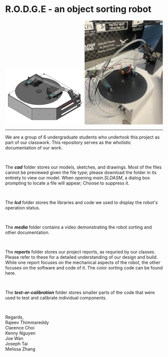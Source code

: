 # R.O.D.G.E  - an object sorting robot

<p float="left">
    <img src="media/photos/robot-cad.png" width="250" />
    <img src="media/photos/robot-and-housing.jpeg" width="250" />
 </p>

---

We are a group of 6 undergraduate students who undertook this project as part of our classwork. This repository serves as the wholistic documentation of our work.

<br>

The ***cad*** folder stores our models, sketches, and drawings. Most of the files cannot be previewed given the file type; please download the folder in its entirety to view our model. When opening *main.SLDASM*, a dialog box prompting to locate a file will appear; Choose to suppress it.

<br>

The ***lcd*** folder stores the libraries and code we used to display the robot's operation status.

<br>

The ***media*** folder contains a video demonstrating the robot sorting and other documentation.

<br>

The ***reports*** folder stores our project reports, as requried by our classes. Please refer to these for a detailed understanding of our design and build. While one report focuses on the mechanical aspects of the robot, the other focuses on the software and code of it. The color sorting code can be found here.

<br>

The ***test-or-calibration*** folder stores smaller parts of the code that were used to test and calibrate individual components.

<br>

Regards,
<br>
Rajeev Thimmareddy
<br>
Clarence Choi
<br>
Kenny Nguyen
<br>
Joe Wan
<br>
Joseph Tai
<br>
Melissa Zhang
